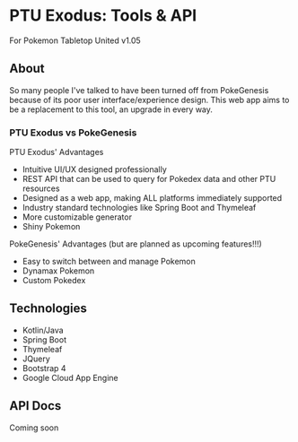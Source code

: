 # PTU Exodus: Tools &amp; API
For Pokemon Tabletop United v1.05

## About
So many people I've talked to have been turned off from PokeGenesis because of its poor user interface/experience design. This web app aims to be a replacement to this tool, an upgrade in every way.

### PTU Exodus vs PokeGenesis
PTU Exodus' Advantages
- Intuitive UI/UX designed professionally
- REST API that can be used to query for Pokedex data and other PTU resources
- Designed as a web app, making ALL platforms immediately supported
- Industry standard technologies like Spring Boot and Thymeleaf
- More customizable generator
- Shiny Pokemon

PokeGenesis' Advantages (but are planned as upcoming features!!!)
- Easy to switch between and manage Pokemon
- Dynamax Pokemon
- Custom Pokedex

## Technologies
- Kotlin/Java
- Spring Boot
- Thymeleaf
- JQuery
- Bootstrap 4
- Google Cloud App Engine

## API Docs
Coming soon
